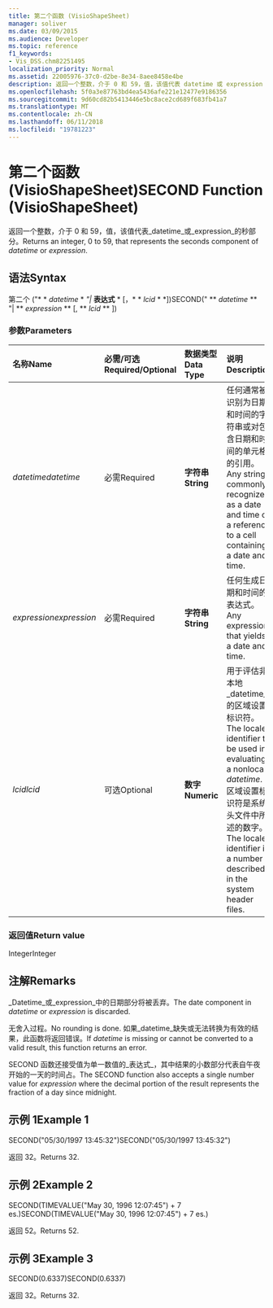 ```yaml
---
title: 第二个函数 (VisioShapeSheet)
manager: soliver
ms.date: 03/09/2015
ms.audience: Developer
ms.topic: reference
f1_keywords:
- Vis_DSS.chm82251495
localization_priority: Normal
ms.assetid: 22005976-37c0-d2be-8e34-8aee8458e4be
description: 返回一个整数，介于 0 和 59，值，该值代表 datetime 或 expression 的秒部分。
ms.openlocfilehash: 5f0a3e87763bd4ea5436afe221e12477e9186356
ms.sourcegitcommit: 9d60cd82b5413446e5bc8ace2cd689f683fb41a7
ms.translationtype: MT
ms.contentlocale: zh-CN
ms.lasthandoff: 06/11/2018
ms.locfileid: "19781223"
---
```

# <a name="second-function-visioshapesheet"></a><span data-ttu-id="82976-103">第二个函数 (VisioShapeSheet)</span><span class="sxs-lookup"><span data-stu-id="82976-103">SECOND Function (VisioShapeSheet)</span></span>

<span data-ttu-id="82976-104">返回一个整数，介于 0 和 59，值，该值代表_datetime_或_expression_的秒部分。</span><span class="sxs-lookup"><span data-stu-id="82976-104">Returns an integer, 0 to 59, that represents the seconds component of  _datetime_ or  _expression_.</span></span>
  
## <a name="syntax"></a><span data-ttu-id="82976-105">语法</span><span class="sxs-lookup"><span data-stu-id="82976-105">Syntax</span></span>

<span data-ttu-id="82976-106">第二个 ("* * *datetime* * *"|* **表达式** * [，* * *lcid* * *])</span><span class="sxs-lookup"><span data-stu-id="82976-106">SECOND(" ** *datetime* ** "| ** *expression* ** [, ** *lcid* ** ])</span></span> 
  
### <a name="parameters"></a><span data-ttu-id="82976-107">参数</span><span class="sxs-lookup"><span data-stu-id="82976-107">Parameters</span></span>

|<span data-ttu-id="82976-108">**名称**</span><span class="sxs-lookup"><span data-stu-id="82976-108">**Name**</span></span>|<span data-ttu-id="82976-109">**必需/可选**</span><span class="sxs-lookup"><span data-stu-id="82976-109">**Required/Optional**</span></span>|<span data-ttu-id="82976-110">**数据类型**</span><span class="sxs-lookup"><span data-stu-id="82976-110">**Data Type**</span></span>|<span data-ttu-id="82976-111">**说明**</span><span class="sxs-lookup"><span data-stu-id="82976-111">**Description**</span></span>|
|:-----|:-----|:-----|:-----|
| <span data-ttu-id="82976-112">_datetime_</span><span class="sxs-lookup"><span data-stu-id="82976-112">_datetime_</span></span> <br/> |<span data-ttu-id="82976-113">必需</span><span class="sxs-lookup"><span data-stu-id="82976-113">Required</span></span>  <br/> |<span data-ttu-id="82976-114">**字符串**</span><span class="sxs-lookup"><span data-stu-id="82976-114">**String**</span></span> <br/> |<span data-ttu-id="82976-115">任何通常被识别为日期和时间的字符串或对包含日期和时间的单元格的引用。</span><span class="sxs-lookup"><span data-stu-id="82976-115">Any string commonly recognized as a date and time or a reference to a cell containing a date and time.</span></span>  <br/> |
| <span data-ttu-id="82976-116">_expression_</span><span class="sxs-lookup"><span data-stu-id="82976-116">_expression_</span></span> <br/> |<span data-ttu-id="82976-117">必需</span><span class="sxs-lookup"><span data-stu-id="82976-117">Required</span></span>  <br/> |<span data-ttu-id="82976-118">**字符串**</span><span class="sxs-lookup"><span data-stu-id="82976-118">**String**</span></span> <br/> | <span data-ttu-id="82976-119">任何生成日期和时间的表达式。</span><span class="sxs-lookup"><span data-stu-id="82976-119">Any expression that yields a date and time.</span></span>  <br/> |
| <span data-ttu-id="82976-120">_lcid_</span><span class="sxs-lookup"><span data-stu-id="82976-120">_lcid_</span></span> <br/> |<span data-ttu-id="82976-121">可选</span><span class="sxs-lookup"><span data-stu-id="82976-121">Optional</span></span>  <br/> |<span data-ttu-id="82976-122">**数字**</span><span class="sxs-lookup"><span data-stu-id="82976-122">**Numeric**</span></span> <br/> |<span data-ttu-id="82976-123">用于评估非本地_datetime_的区域设置标识符。</span><span class="sxs-lookup"><span data-stu-id="82976-123">The locale identifier to be used in evaluating a nonlocal  _datetime_.</span></span> <span data-ttu-id="82976-124">区域设置标识符是系统头文件中所述的数字。</span><span class="sxs-lookup"><span data-stu-id="82976-124">The locale identifier is a number described in the system header files.</span></span>  <br/> |
   
### <a name="return-value"></a><span data-ttu-id="82976-125">返回值</span><span class="sxs-lookup"><span data-stu-id="82976-125">Return value</span></span>

<span data-ttu-id="82976-126">Integer</span><span class="sxs-lookup"><span data-stu-id="82976-126">Integer</span></span>
  
## <a name="remarks"></a><span data-ttu-id="82976-127">注解</span><span class="sxs-lookup"><span data-stu-id="82976-127">Remarks</span></span>

<span data-ttu-id="82976-128">_Datetime_或_expression_中的日期部分将被丢弃。</span><span class="sxs-lookup"><span data-stu-id="82976-128">The date component in  _datetime_ or  _expression_ is discarded.</span></span> 
  
<span data-ttu-id="82976-129">无舍入过程。</span><span class="sxs-lookup"><span data-stu-id="82976-129">No rounding is done.</span></span> <span data-ttu-id="82976-130">如果_datetime_缺失或无法转换为有效的结果，此函数将返回错误。</span><span class="sxs-lookup"><span data-stu-id="82976-130">If  _datetime_ is missing or cannot be converted to a valid result, this function returns an error.</span></span> 
  
<span data-ttu-id="82976-131">SECOND 函数还接受值为单一数值的_表达式_，其中结果的小数部分代表自午夜开始的一天的时间占。</span><span class="sxs-lookup"><span data-stu-id="82976-131">The SECOND function also accepts a single number value for  _expression_ where the decimal portion of the result represents the fraction of a day since midnight.</span></span> 
  
## <a name="example-1"></a><span data-ttu-id="82976-132">示例 1</span><span class="sxs-lookup"><span data-stu-id="82976-132">Example 1</span></span>

<span data-ttu-id="82976-133">SECOND("05/30/1997 13:45:32")</span><span class="sxs-lookup"><span data-stu-id="82976-133">SECOND("05/30/1997 13:45:32")</span></span>
  
<span data-ttu-id="82976-134">返回 32。</span><span class="sxs-lookup"><span data-stu-id="82976-134">Returns 32.</span></span>
  
## <a name="example-2"></a><span data-ttu-id="82976-135">示例 2</span><span class="sxs-lookup"><span data-stu-id="82976-135">Example 2</span></span>

<span data-ttu-id="82976-136">SECOND(TIMEVALUE("May 30, 1996 12:07:45") + 7 es.)</span><span class="sxs-lookup"><span data-stu-id="82976-136">SECOND(TIMEVALUE("May 30, 1996 12:07:45") + 7 es.)</span></span>
  
<span data-ttu-id="82976-137">返回 52。</span><span class="sxs-lookup"><span data-stu-id="82976-137">Returns 52.</span></span>
  
## <a name="example-3"></a><span data-ttu-id="82976-138">示例 3</span><span class="sxs-lookup"><span data-stu-id="82976-138">Example 3</span></span>

<span data-ttu-id="82976-139">SECOND(0.6337)</span><span class="sxs-lookup"><span data-stu-id="82976-139">SECOND(0.6337)</span></span>
  
<span data-ttu-id="82976-140">返回 32。</span><span class="sxs-lookup"><span data-stu-id="82976-140">Returns 32.</span></span>
  

